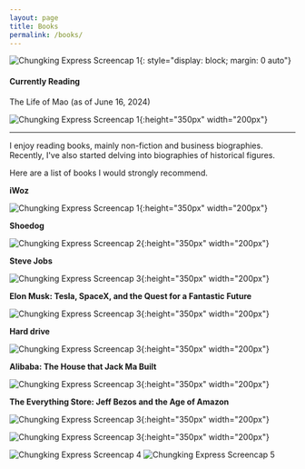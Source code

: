 ```yaml
---
layout: page
title: Books
permalink: /books/
---
```


 ![Chungking Express Screencap 1]({{site.baseurl}}/assets/bookcovers/booknewyorker.jpg){: style="display: block; margin: 0 auto"}



#### **Currently Reading** 

The Life of Mao (as of June 16, 2024)

![Chungking Express Screencap 1]({{site.baseurl}}/assets/bookcovers/mao.jpg){:height="350px" width="200px"}

------



I enjoy reading books, mainly non-fiction and business biographies. Recently, I've also started delving into biographies of historical figures. 

Here are a list of books I would strongly recommend.

 **iWoz**

![Chungking Express Screencap 1]({{site.baseurl}}/assets/bookcovers/iwoz.jpg){:height="350px" width="200px"}        

**Shoedog**

![Chungking Express Screencap 2]({{site.baseurl}}/assets/bookcovers/shoedog.jpg){:height="350px" width="200px"}

**Steve Jobs**

![Chungking Express Screencap 3]({{site.baseurl}}/assets/bookcovers/steve.jpg){:height="350px" width="200px"}

**Elon Musk: Tesla, SpaceX, and the Quest for a Fantastic Future**

![Chungking Express Screencap 3]({{site.baseurl}}/assets/bookcovers/elon.jpg){:height="350px" width="200px"}

**Hard drive**

![Chungking Express Screencap 3]({{site.baseurl}}/assets/bookcovers/bill.jpg){:height="350px" width="200px"}

**Alibaba: The House that Jack Ma Built**

![Chungking Express Screencap 3]({{site.baseurl}}/assets/bookcovers/ali.jpg){:height="350px" width="200px"}

**The Everything Store: Jeff Bezos and the Age of Amazon**

![Chungking Express Screencap 3]({{site.baseurl}}/assets/bookcovers/jeff.jpg){:height="350px" width="200px"}



![Chungking Express Screencap 3]({{site.baseurl}}/assets/bookcovers/mark.jpg){:height="350px" width="200px"}

![Chungking Express Screencap 4]({{site.baseurl}}/assets/images/sample_portfolio/4.jpg)
![Chungking Express Screencap 5]({{site.baseurl}}/assets/images/sample_portfolio/5.jpg)
